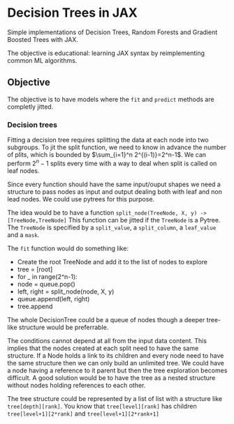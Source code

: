 # Decision Trees in JAX

Simple implementations of Decision Trees, Random Forests and Gradient Boosted
Trees with JAX.

The objective is educational: learning JAX syntax by reimplementing common ML
algorithms.


## Objective

The objective is to have models where the `fit` and `predict` methods are
completly jitted.

### Decision trees

Fitting a decision tree requires splitting the data at each node into two
subgroups. To jit the split function, we need to know in advance the number of
plits, which is bounded by $\sum_{i=1}^n 2^{(i-1)}=2^n-1$. We can perform
$2^n-1$ splits every time with a way to deal when split is called on leaf nodes.

Since every function should have the same input/ouput shapes we need a structure
to pass nodes as input and output dealing both with leaf and non lead nodes. We
could use pytrees for this purpose.

The idea would be to have a function `split_node(TreeNode, X, y) ->
[TreeNode,TreeNode]` This function can be jitted if the `TreeNode` is a Pytree.
The `TreeNode` is specified by a `split_value`, a `split_column`, a `leaf_value`
and a `mask`.

The `fit` function would do something like:
 - Create the root TreeNode and add it to the list of nodes to explore
 - tree = [root]
 - for _ in range(2^n-1):
 -    node = queue.pop()
 -    left, right = split_node(node, X, y)
 -    queue.append(left, right)
 -    tree.append

The whole DecisionTree could be a queue of nodes though a deeper tree-like
structure would be preferrable.

The conditions cannot depend at all from the input data content. This implies
that the nodes created at each split need to have the same structure. If a Node
holds a link to its children and every node need to have the same structure then
we can only build an unlimited tree. We could have a node having a reference to
it parent but then the tree exploration becomes difficult. A good solution would
be to have the tree as a nested structure without nodes holding references to
each other.

The tree structure could be represented by a list of list with a structure like
`tree[depth][rank]`. You know that `tree[level][rank]` has children
`tree[level+1][2*rank]` and `tree[level+1][2*rank+1]`


